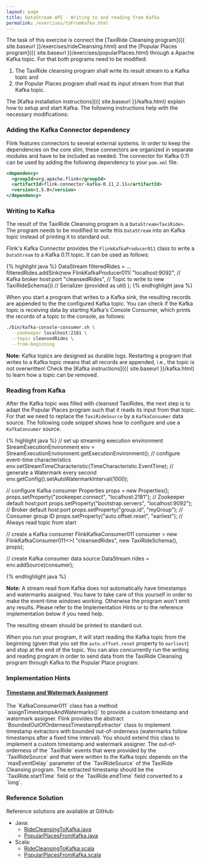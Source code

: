 ```yaml
---
layout: page
title: DataStream API - Writing to and reading from Kafka
permalink: /exercises/toFromKafka.html
---
```


The task of this exercise is connect the [TaxiRide Cleansing program]({{ site.baseurl }}/exercises/rideCleansing.html) and the [Popular Places program]({{ site.baseurl }}/exercises/popularPlaces.html) through a Apache Kafka topic. For that both programs need to be modified:

1. The TaxiRide cleansing program shall write its result stream to a Kafka topic and
2. the Popular Places program shall read its input stream from that that Kafka topic.

The [Kafka installation instructions]({{ site.baseurl }}/kafka.html) explain how to setup and start Kafka. The following instructions help with the necessary modifications:

### Adding the Kafka Connector dependency

Flink features connectors to several external systems. In order to keep the dependencies on the core slim, these connectors are organized in separate modules and have to be included as needed. The connector for Kafka 0.11 can be used by adding the following dependency to your `pom.xml` file.

~~~xml
<dependency>
  <groupId>org.apache.flink</groupId>
  <artifactId>flink-connector-kafka-0.11_2.11</artifactId>
  <version>1.5.0</version>
</dependency>
~~~

### Writing to Kafka

The result of the TaxiRide Cleansing program is a `DataStream<TaxiRide>`. The program needs to be modified to write this `DataStream` into an Kafka topic instead of printing it to standard out.

Flink's Kafka Connector provides the `FlinkKafkaProducer011` class to write a `DataStream` to a Kafka 0.11 topic. It can be used as follows:

{% highlight java %}
DataStream<TaxiRide> filteredRides = ...
filteredRides.addSink(new FlinkKafkaProducer011<TaxiRide>(
        "localhost:9092",      // Kafka broker host:port
        "cleansedRides",       // Topic to write to
        new TaxiRideSchema())  // Serializer (provided as util)
);
{% endhighlight java %}

When you start a program that writes to a Kafka sink, the resulting records are appended to the the configured Kafka topic. You can check if the Kafka topic is receiving data by starting  Kafka's Console Consumer, which prints the records of a topic to the console, as follows:

~~~bash
./bin/kafka-console-consumer.sh \
  --zookeeper localhost:2181 \
  --topic cleansedRides \
  --from-beginning
~~~

**Note:** Kafka topics are designed as durable logs. Restarting a program that writes to a Kafka topic means that all records are appended, i.e., the topic is not overwritten! Check the [Kafka instructions]({{ site.baseurl }}/kafka.html) to learn how a topic can be removed.

### Reading from Kafka

After the Kafka topic was filled with cleansed TaxiRides, the next step is to adapt the Popular Places program such that it reads its input from that topic. For that we need to replace the `TaxiRideSource` by a `KafkaConsumer` data source. The following code snippet shows how to configure and use a `KafkaConsumer` source.

{% highlight java %}
// set up streaming execution environment
StreamExecutionEnvironment env =
  StreamExecutionEnvironment.getExecutionEnvironment();
// configure event-time characteristics
env.setStreamTimeCharacteristic(TimeCharacteristic.EventTime);
// generate a Watermark every second
env.getConfig().setAutoWatermarkInterval(1000);

// configure Kafka consumer
Properties props = new Properties();
props.setProperty("zookeeper.connect", "localhost:2181"); // Zookeeper default host:port
props.setProperty("bootstrap.servers", "localhost:9092"); // Broker default host:port
props.setProperty("group.id", "myGroup");                 // Consumer group ID
props.setProperty("auto.offset.reset", "earliest");       // Always read topic from start

// create a Kafka consumer
FlinkKafkaConsumer011<TaxiRide> consumer =
  new FlinkKafkaConsumer011<>(
    "cleansedRides",
    new TaxiRideSchema(),
    props);

// create Kafka consumer data source
DataStream<TaxiRide> rides = env.addSource(consumer);

{% endhighlight java %}

**Note:** A stream read from Kafka does not automatically have timestamps and watermarks assigned. You have to take care of this yourself in order to make the event-time windows working. Otherwise the program won't emit any results. Please refer to the Implementation Hints or to the reference implementation below if you need help.

The resulting stream should be printed to standard out.

When you run your program, it will start reading the Kafka topic from the beginning (given that you set the `auto.offset.reset` property to `earliest`) and stop at the end of the topic. You can also concurrently run the writing and reading program in order to send data from the TaxiRide Cleansing program through Kafka to the Popular Place program.

### Implementation Hints

<div class="panel-group" id="accordion" role="tablist" aria-multiselectable="true">
  <div class="panel panel-default">
    <div class="panel-heading" role="tab" id="headingOne">
      <h4 class="panel-title">
        <a class="collapsed" role="button" data-toggle="collapse" data-parent="#accordion" href="#collapseOne" aria-expanded="false" aria-controls="collapseOne">
Timestamp and Watermark Assignment
        </a>
      </h4>
    </div>
    <div id="collapseOne" class="panel-collapse collapse" role="tabpanel" aria-labelledby="headingOne">
      <div class="panel-body" markdown="span">
The `KafkaConsumer011` class has a method `assignTimestampsAndWatermarks()` to provide a custom timestamp and watermark assigner. Flink provides the abstract `BoundedOutOfOrdernessTimestampExtractor` class to implement timestamp extractors with bounded out-of-orderness (watermarks follow timestamps after a fixed time interval). You should extend this class to implement a custom timestamp and watermark assigner. The out-of-orderness of the `TaxiRide` events that were provided by the `TaxiRideSource` and that were written to the Kafka topic depends on the `maxEventDelay` parameter of the `TaxiRideSource` of the TaxiRide Cleansing program. The extracted timestamp should be the `TaxiRide.startTime` field or the `TaxiRide.endTime` field converted to a `long`.
      </div>
    </div>
  </div>
</div>

### Reference Solution

Reference solutions are available at GitHub:

- Java:
  - [RideCleansingToKafka.java](https://github.com/dataArtisans/flink-training-exercises/blob/master/src/main/java/com/dataartisans/flinktraining/exercises/datastream_java/connectors/RideCleansingToKafka.java)
  - [PopularPlacesFromKafka.java](https://github.com/dataArtisans/flink-training-exercises/blob/master/src/main/java/com/dataartisans/flinktraining/exercises/datastream_java/connectors/PopularPlacesFromKafka.java)
- Scala:
  - [RideCleansingToKafka.scala](https://github.com/dataArtisans/flink-training-exercises/blob/master/src/main/scala/com/dataartisans/flinktraining/exercises/datastream_scala/connectors/RideCleansingToKafka.scala)
  - [PopularPlacesFromKafka.scala](https://github.com/dataArtisans/flink-training-exercises/blob/master/src/main/scala/com/dataartisans/flinktraining/exercises/datastream_scala/connectors/PopularPlacesFromKafka.scala)
